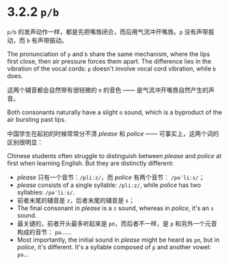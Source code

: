 # 3.2.2 `p/b`

`p/b` 的发声动作一样，都是先把嘴唇闭合，而后用气流冲开嘴唇。`p` 没有声带振动，而 `b` 有声带振动。

The pronunciation of `p` and `b` share the same mechanism, where the lips first close, then air pressure forces them apart. The difference lies in the vibration of the vocal cords: `p` doesn't involve vocal cord vibration, while `b` does.

这两个辅音都会自然带有很轻微的 `ʊ` 的音色 —— 是气流冲开嘴唇自然产生的声音。

Both consonants naturally have a slight `ʊ` sound, which is a byproduct of the air bursting past lips.

中国学生在起初的时候常常分不清 *please* 和 *police* —— 可事实上，这两个词的区别很明显：

Chinese students often struggle to distinguish between *please* and *police* at first when learning English. But they are distinctly different:

* *please* 只有一个音节：`/pliːz/`，而 *police* 有两个音节： `/pəˈliːs/`；
* *please* consists of a single syllable: `/pliːz/`, while *police* has two syllables: `/pəˈliːs/`.
* 前者末尾的辅音是 `z`，后者末尾的辅音是 `s`；
* The final consonant in *please* is a `z` sound, whereas in *police*, it's an `s` sound.
* 最关键的，前者开头最多听起来是 `pʊ`，而后者不一样，是 `p` 和另外一个元音构成的音节： `pə`……
* Most importantly, the initial sound in *please* might be heard as `pʊ`, but in *police*, it's different. It's a syllable composed of `p` and another vowel: `pə`...

